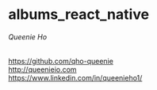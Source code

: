 # albums_react_native


###### Queenie Ho  
https://github.com/qho-queenie  
http://queenieio.com  
https://www.linkedin.com/in/queenieho1/  
